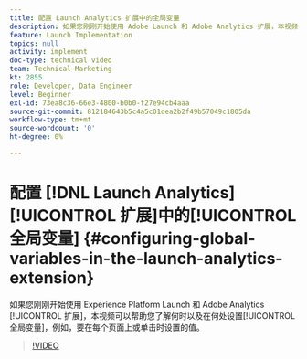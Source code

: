 ```yaml
---
title: 配置 Launch Analytics 扩展中的全局变量
description: 如果您刚刚开始使用 Adobe Launch 和 Adobe Analytics 扩展，本视频可以帮助您了解何时以及在何处设置全局变量，即，要在每个页面上或单击时设置的值。
feature: Launch Implementation
topics: null
activity: implement
doc-type: technical video
team: Technical Marketing
kt: 2855
role: Developer, Data Engineer
level: Beginner
exl-id: 73ea8c36-66e3-4800-b0b0-f27e94cb4aaa
source-git-commit: 812184643b5c4a5c01dea2b2f49b57049c1805da
workflow-type: tm+mt
source-wordcount: '0'
ht-degree: 0%

---
```


# 配置 [!DNL Launch Analytics] [!UICONTROL 扩展]中的[!UICONTROL 全局变量] {#configuring-global-variables-in-the-launch-analytics-extension}

如果您刚刚开始使用 Experience Platform Launch 和 Adobe Analytics [!UICONTROL 扩展]，本视频可以帮助您了解何时以及在何处设置[!UICONTROL 全局变量]，例如，要在每个页面上或单击时设置的值。

>[!VIDEO](https://video.tv.adobe.com/v/27181/?quality=12&learn=on)
